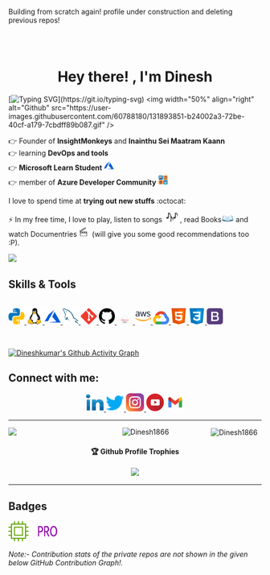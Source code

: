 Building from scratch again! profile under construction and deleting previous repos!

<!---
- 👋 Hi, I’m @Dinesh1866
- 👀 I’m interested in Web Developement, Designing, reading Books and learning new stuffs everyday
- 🌱 I’m currently learning Python,DS algo, HTML and CSS
- 💞️ I’m looking to collaborate on any skills I learned.
- 📫 How to reach me via email: ------ or via social media handle : @dinesh_sanjay_1866 on insta --->
<br></br>
<!---
Dinesh1866/Dinesh1866 is a ✨ special ✨ repository because its `README.md` (this file) appears on your GitHub profile.
You can click the Preview link to take a look at your changes.
--->
<h4 align="center"> 
  
<h1 align="center">Hey there! <!---<img src="https://github.com/TheDudeThatCode/TheDudeThatCode/blob/master/Assets/Hi.gif" width="29px"/>--->, I'm Dinesh</h1>
 

[![Typing SVG](http://readme-typing-svg.herokuapp.com?color=F71E11&lines=Ambivert,Neophile%2C+love+challenges...)](https://git.io/typing-svg)
<img width="50%" align="right" alt="Github" src="https://user-images.githubusercontent.com/60788180/131893851-b24002a3-72be-40cf-a179-7cbdff89b087.gif" />
 
👉 Founder of **InsightMonkeys** and **Inainthu Sei Maatram Kaann** <br>
👉 learning **DevOps and tools** <br>
👉 **Microsoft Learn Student**  <img src="pics/azure.svg" height="20vh"> <br>
👉 member of **Azure Developer Community** <img src="pics/azdev.png" height="20vh"><br>

I love to spend time at **trying out new stuffs**  :octocat:


⚡ In my free time, I love to play, listen to songs <img src="pics/songs.png" height="20vh">, read Books<img src="pics/book.jpg" height="15vh"> and watch Documentries<img src="pics/movies.png" height="20vh"> 
(will give you some good recommendations too :P). </h4><br>

<a href="https://github.com/Dinesh1866">
<img src="https://komarev.com/ghpvc/?username=Dinesh1866&color=dc143c&style=plastic">
</a> 
<!---<a href="https://github.com/Dinesh1866?tab=followers"><img src="https://img.shields.io/github/followers/Dinesh1866?label=Followers&style=social" alt="GitHub Badge"></a> --->

<p><h2> Skills & Tools <!---<img src = "https://media2.giphy.com/media/QssGEmpkyEOhBCb7e1/giphy.gif?cid=ecf05e47a0n3gi1bfqntqmob8g9aid1oyj2wr3ds3mg700bl&rid=giphy.gif" width = 32px>---> </h2><br>
<a href= https://github.com/Dinesh1866 > <img width ='32px' src ='pics/python.svg'> </a>
<a href= "https://www.linux.org/"> <img width ='32px' src ='pics/linux.svg'> </a>
<a href= "https://azure.microsoft.com"> <img width ='32px' src ='pics/azure.svg'> </a>
<a href= "https://www.mysql.com/"> <img width ='32px' src ='pics/mysql.svg'> </a>
<a href= "https://git-scm.com/"> <img width ='32px' src ='pics/git.svg'> </a>
<a href= "https://github.com/Dinesh1866"> <img width ='32px' src ='pics/github.svg'> </a>
<a href= "https://www.oracle.com/in/cloud/"> <img width ='32px' src ='pics/OCI.png'> </a>
<a href= "https://aws.amazon.com"> <img width ='32px' src ='pics/aws.svg'> </a>
<a href= "https://cloud.google.com"> <img width ='32px' src ='pics/googlecloud.svg'> </a>
<a href= https://github.com/Dinesh1866 > <img width ='32px' src ='pics/html.svg'> </a>
<a href= https://github.com/Dinesh1866 > <img width ='32px' src ='pics/css.svg'> </a>
<a href= https://github.com/Dinesh1866 > <img width ='32px' src ='pics/bootstrap.svg'> </a></p>
<br>


[![Dineshkumar's Github Activity Graph](https://activity-graph.herokuapp.com/graph?username=Dinesh1866&theme=react-dark&hide_border=true&area=true)](https://git.io/Dinesh1866)
<!--![Dinesh's github activity graph](https://activity-graph.herokuapp.com/graph?username=Dinesh1866&theme=dracula) -->

## Connect with me:
<!--- <img src='https://raw.githubusercontent.com/ShahriarShafin/ShahriarShafin/main/Assets/handshake.gif' width="100px"> --->
<p align="left">
<div class="footer" id="top3">
<center> 
<a href="https://www.linkedin.com/in/dinesh-1866" class="pics"><img src="pics/linkedin.svg" height="36vh">  </a>
<!--- <a href="https://github.com/Dinesh1866" class="pics"> <img src="pics/github.svg" height="36vh"></center></a> --->
<a href="https://www.twitter.com/DineshkumarS_" class="pics"><img src="pics/twitter.svg" height="36vh">  </a>
<a href="https://www.instagram.com/dinesh_sanjay_1866" class="pics"><img src="pics/instagram.svg" height="36vh">  </a>
<a href="https://www.youtube.com/channel/UC_k0p6pazPKFAzt1obuQt7A" class="pics"><img src="pics/youtube.svg" height="36vh"></a>
<a href="https://mail.google.com/mail/?view=cm&fs=1&tf=1&to=todinesh18@gmail.com" class="pics"><img src="pics/gmail.svg" height="36vh"></a>
  
</div>

<hr/> 
<img align="left" width="45%" src='https://github-readme-stats.vercel.app/api?username=Dinesh1866&show_icons=true&theme=radical&count_private=true'/>
<img align="center" width="45%" src="https://github-readme-streak-stats.herokuapp.com?user=Dinesh1866&count_private=true&theme=radical" alt="Dinesh1866"/>
<img align="left" width="35%" src="https://github-readme-stats.vercel.app/api/top-langs/?username=Dinesh1866&count_private=true&theme=radical&layout=compact" alt="Dinesh1866" />
 
<p align="center"> 
 
<div align="center">
<h4>🏆 Github Profile Trophies</h4>
<a href="https://github.com/ryo-ma/github-profile-trophy">
<img src="https://github-profile-trophy.vercel.app/?username=Dinesh1866&theme=monokai&row=1&column=4">
</a>
</div>
<hr>


## Badges
<a href='https://docs.github.com/en/developers'><img src='https://raw.githubusercontent.com/acervenky/animated-github-badges/master/assets/devbadge.gif' width='40' height='40'></a> 
<a href='https://education.github.com/pack'><img src='https://raw.githubusercontent.com/acervenky/animated-github-badges/master/assets/pro.gif' width='40' height='40'></a> 


_Note:- Contribution stats of the private repos are not shown in the given below GitHub Contribution Graph!._
